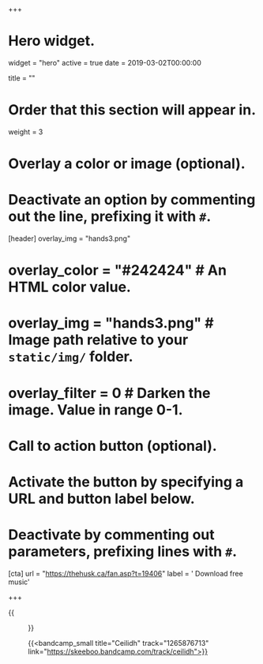 +++
# Hero widget.
widget = "hero"
active = true
date = 2019-03-02T00:00:00

title = ""

# Order that this section will appear in.
weight = 3

# Overlay a color or image (optional).
#   Deactivate an option by commenting out the line, prefixing it with `#`.
[header]
overlay_img = "hands3.png"
#  overlay_color = "#242424"  # An HTML color value.
#  overlay_img = "hands3.png"  # Image path relative to your `static/img/` folder.
#  overlay_filter = 0  # Darken the image. Value in range 0-1.

# Call to action button (optional).
#   Activate the button by specifying a URL and button label below.
#   Deactivate by commenting out parameters, prefixing lines with `#`.

[cta]
url = "https://thehusk.ca/fan.asp?t=19406"
label = '<i class="fas fa-envelope"></i> Download free music'

+++


{{<figure src="/img/covers/Ceilidh.jpg" width="320" link="https://distrokid.com/hyperfollow/skeeboo/ceilidh" target="_blank">}}

{{<bandcamp_small title="Ceilidh" track="1265876713" link="https://skeeboo.bandcamp.com/track/ceilidh">}}